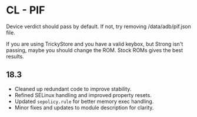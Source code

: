 # CL - PIF
Device verdict should pass by default.
If not, try removing /data/adb/pif.json file.

If you are using TrickyStore and you have a valid keybox, but Strong
isn't passing, maybe you should change the ROM.
Stock ROMs gives the best results.

## 18.3
- Cleaned up redundant code to improve stability.
- Refined SELinux handling and improved property resets.
- Updated `sepolicy.rule` for better memory exec handling.
- Minor fixes and updates to module description for clarity.

